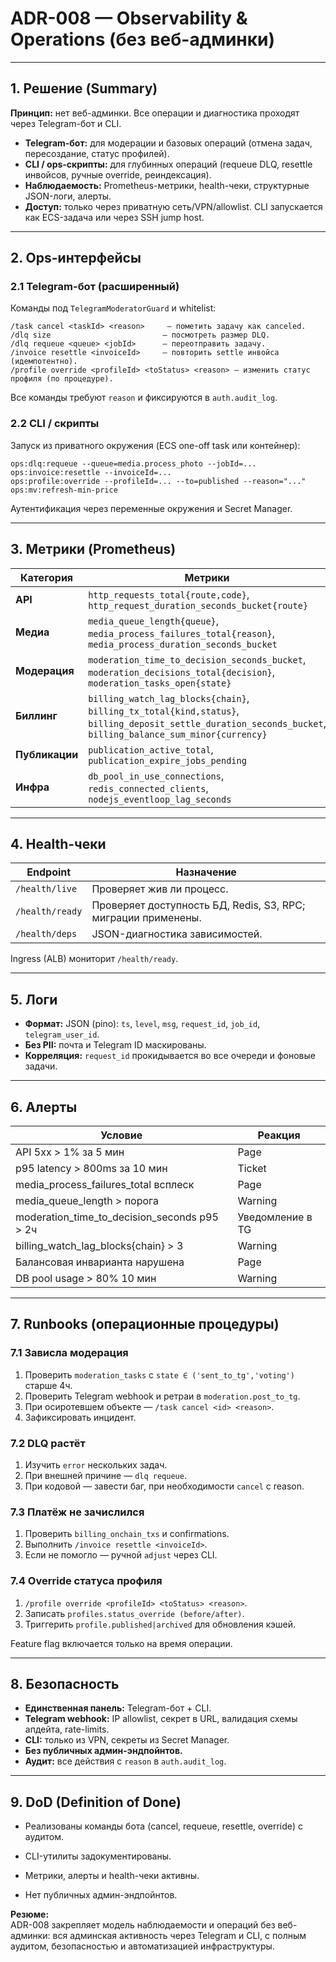 # ADR-008 — Observability & Operations (без веб-админки)

---

## 1. Решение (Summary)

**Принцип:** нет веб-админки. Все операции и диагностика проходят через Telegram-бот и CLI.

- **Telegram-бот:** для модерации и базовых операций (отмена задач, пересоздание, статус профилей).
- **CLI / ops-скрипты:** для глубинных операций (requeue DLQ, resettle инвойсов, ручные override, реиндексация).
- **Наблюдаемость:** Prometheus-метрики, health-чеки, структурные JSON-логи, алерты.
- **Доступ:** только через приватную сеть/VPN/allowlist. CLI запускается как ECS-задача или через SSH jump host.

---

## 2. Ops-интерфейсы

### 2.1 Telegram-бот (расширенный)

Команды под `TelegramModeratorGuard` и whitelist:

```
/task cancel <taskId> <reason>     — пометить задачу как canceled.
/dlq size                         — посмотреть размер DLQ.
/dlq requeue <queue> <jobId>      — переотправить задачу.
/invoice resettle <invoiceId>     — повторить settle инвойса (идемпотентно).
/profile override <profileId> <toStatus> <reason> — изменить статус профиля (по процедуре).
```

Все команды требуют `reason` и фиксируются в `auth.audit_log`.

### 2.2 CLI / скрипты

Запуск из приватного окружения (ECS one-off task или контейнер):

```
ops:dlq:requeue --queue=media.process_photo --jobId=...
ops:invoice:resettle --invoiceId=...
ops:profile:override --profileId=... --to=published --reason="..."
ops:mv:refresh-min-price
```

Аутентификация через переменные окружения и Secret Manager.

---

## 3. Метрики (Prometheus)

| Категория      | Метрики                                                                                                                                                     |
| -------------- | ----------------------------------------------------------------------------------------------------------------------------------------------------------- |
| **API**        | `http_requests_total{route,code}`, `http_request_duration_seconds_bucket{route}`                                                                            |
| **Медиа**      | `media_queue_length{queue}`, `media_process_failures_total{reason}`, `media_process_duration_seconds_bucket`                                                |
| **Модерация**  | `moderation_time_to_decision_seconds_bucket`, `moderation_decisions_total{decision}`, `moderation_tasks_open{state}`                                        |
| **Биллинг**    | `billing_watch_lag_blocks{chain}`, `billing_tx_total{kind,status}`, `billing_deposit_settle_duration_seconds_bucket`, `billing_balance_sum_minor{currency}` |
| **Публикации** | `publication_active_total`, `publication_expire_jobs_pending`                                                                                               |
| **Инфра**      | `db_pool_in_use_connections`, `redis_connected_clients`, `nodejs_eventloop_lag_seconds`                                                                     |

---

## 4. Health-чеки

| Endpoint        | Назначение                                                    |
| --------------- | ------------------------------------------------------------- |
| `/health/live`  | Проверяет жив ли процесс.                                     |
| `/health/ready` | Проверяет доступность БД, Redis, S3, RPC; миграции применены. |
| `/health/deps`  | JSON-диагностика зависимостей.                                |

Ingress (ALB) мониторит `/health/ready`.

---

## 5. Логи

- **Формат:** JSON (pino): `ts`, `level`, `msg`, `request_id`, `job_id`, `telegram_user_id`.
- **Без PII:** почта и Telegram ID маскированы.
- **Корреляция:** `request_id` прокидывается во все очереди и фоновые задачи.

---

## 6. Алерты

| Условие                                          | Реакция          |
| ------------------------------------------------ | ---------------- |
| API 5xx > 1% за 5 мин                            | Page             |
| p95 latency > 800ms за 10 мин                    | Ticket           |
| media\_process\_failures\_total всплеск          | Page             |
| media\_queue\_length > порога                    | Warning          |
| moderation\_time\_to\_decision\_seconds p95 > 2ч | Уведомление в TG |
| billing\_watch\_lag\_blocks{chain} > 3           | Warning          |
| Балансовая инварианта нарушена                   | Page             |
| DB pool usage > 80% 10 мин                       | Warning          |

---

## 7. Runbooks (операционные процедуры)

### 7.1 Зависла модерация

1. Проверить `moderation_tasks` с `state ∈ ('sent_to_tg','voting')` старше 4ч.
2. Проверить Telegram webhook и ретраи в `moderation.post_to_tg`.
3. При осиротевшем объекте — `/task cancel <id> <reason>`.
4. Зафиксировать инцидент.

### 7.2 DLQ растёт

1. Изучить `error` нескольких задач.
2. При внешней причине — `dlq requeue`.
3. При кодовой — завести баг, при необходимости `cancel` с reason.

### 7.3 Платёж не зачислился

1. Проверить `billing_onchain_txs` и confirmations.
2. Выполнить `/invoice resettle <invoiceId>`.
3. Если не помогло — ручной `adjust` через CLI.

### 7.4 Override статуса профиля

1. `/profile override <profileId> <toStatus> <reason>`.
2. Записать `profiles.status_override (before/after)`.
3. Триггерить `profile.published|archived` для обновления кэшей.

Feature flag включается только на время операции.

---

## 8. Безопасность

- **Единственная панель:** Telegram-бот + CLI.
- **Telegram webhook:** IP allowlist, секрет в URL, валидация схемы апдейта, rate-limits.
- **CLI:** только из VPN, секреты из Secret Manager.
- **Без публичных админ-эндпойнтов.**
- **Аудит:** все действия с `reason` в `auth.audit_log`.

---

## 9. DoD (Definition of Done)

- Реализованы команды бота (cancel, requeue, resettle, override) с аудитом.

- CLI-утилиты задокументированы.

- Метрики, алерты и health-чеки активны.

- Нет публичных админ-эндпойнтов.





**Резюме:**\
ADR-008 закрепляет модель наблюдаемости и операций без веб-админки: вся админская активность через Telegram и CLI, с полным аудитом, безопасностью и автоматизацией инфраструктуры.

